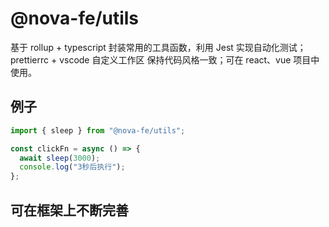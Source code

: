 # @nova-fe/utils

基于 rollup + typescript 封装常用的工具函数，利用 Jest 实现自动化测试；prettierrc + vscode 自定义工作区 保持代码风格一致；可在 react、vue 项目中使用。

## 例子

```ts
import { sleep } from "@nova-fe/utils";

const clickFn = async () => {
  await sleep(3000);
  console.log("3秒后执行");
};
```

## 可在框架上不断完善
